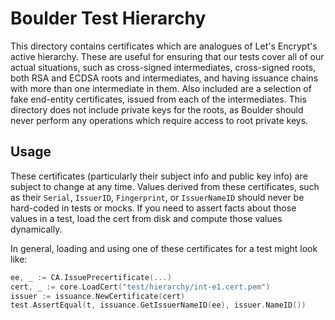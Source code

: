 # Boulder Test Hierarchy

This directory contains certificates which are analogues of Let's Encrypt's
active hierarchy. These are useful for ensuring that our tests cover all of
our actual situations, such as cross-signed intermediates, cross-signed roots,
both RSA and ECDSA roots and intermediates, and having issuance chains with
more than one intermediate in them. Also included are a selection of fake
end-entity certificates, issued from each of the intermediates. This directory
does not include private keys for the roots, as Boulder should never perform
any operations which require access to root private keys.

## Usage

These certificates (particularly their subject info and public key info) are
subject to change at any time. Values derived from these certificates, such as
their `Serial`, `IssuerID`, `Fingerprint`, or `IssuerNameID` should never be
hard-coded in tests or mocks. If you need to assert facts about those values
in a test, load the cert from disk and compute those values dynamically.

In general, loading and using one of these certificates for a test might
look like:

```go
ee, _ := CA.IssuePrecertificate(...)
cert, _ := core.LoadCert("test/hierarchy/int-e1.cert.pem")
issuer := issuance.NewCertificate(cert)
test.AssertEqual(t, issuance.GetIssuerNameID(ee), issuer.NameID())
```
